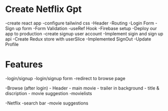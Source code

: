 # Create Netflix Gpt

-create react app
-configure tailwind css
-Header
-Routing
-Login Form
-Sign up form
-Form Validation
-useRef Hook
-Firebase setup
-Deploy our app to production
-create signup user account
-Implement sigin and sign up api
-Create Redux store with userSlice
-Implemented SignOut
-Update Profile

# Features

-login/signup
-login/signup form
-redirect to browse page

-Browse (after login) - Header - main movie - trailer in background - title & discription - movie suggestion
-movielists

-Netflix
-search bar
-movie suggestions
